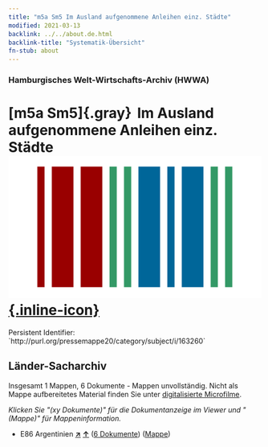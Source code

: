 ```yaml
---
title: "m5a Sm5 Im Ausland aufgenommene Anleihen einz. Städte"
modified: 2021-03-13
backlink: ../../about.de.html
backlink-title: "Systematik-Übersicht"
fn-stub: about
---
```


### Hamburgisches Welt-Wirtschafts-Archiv (HWWA)

# [m5a Sm5]{.gray}&#8201; Im Ausland aufgenommene Anleihen einz. Städte &#160; [![Wikidata](/images/Wikidata-logo.svg "Wikidata"){.inline-icon}](http://www.wikidata.org/entity/Q104700336)

<div class="hint">Persistent Identifier: `http://purl.org/pressemappe20/category/subject/i/163260`</div>







## Länder-Sacharchiv




Insgesamt 1 Mappen, 6 Dokumente - Mappen unvollständig.
Nicht als Mappe aufbereitetes Material finden Sie unter [digitalisierte Microfilme](/film/h1_sh.de.html).

_Klicken Sie "(xy Dokumente)" für die Dokumentanzeige im Viewer und "(Mappe)" für Mappeninformation._



- E86 Argentinien [**&nearr;**](../../../geo/i/141692/about.de.html "Argentinien (alle Mappen)") [**&uarr;**](../../../geo/about.de.html#E86 "Ländersystematik") (<a href="https://pm20.zbw.eu/iiifview/folder/sh/141692,163260" title="über: Argentinien : Im Ausland aufgenommene Anleihen einz. Städte" target="_blank">6 Dokumente</a>) ([Mappe](../../../../folder/sh/1416xx/141692/1632xx/163260/about.de.html))








